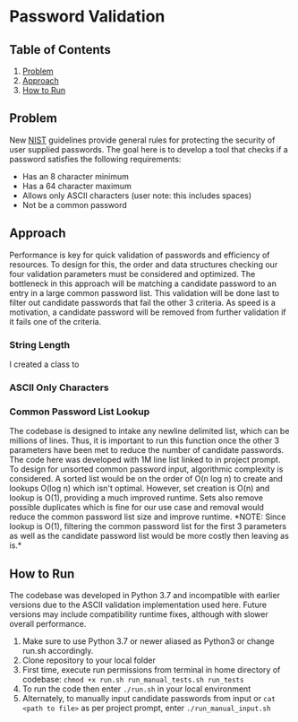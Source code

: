 # Password Validation

## Table of Contents
1. [Problem](#problem)
1. [Approach](#approach)
1. [How to Run](#how-to-run)

## Problem
New [NIST](https://www.nist.gov/)  guidelines provide general rules for protecting the security of user supplied passwords. The goal here is to develop a tool that checks if a password satisfies the following requirements: 
* Has an 8 character minimum
* Has a 64 character maximum
* Allows only ASCII characters (user note: this includes spaces)
* Not be a common password 

## Approach

Performance is key for quick validation of passwords and efficiency of resources. To design for this, the order and data structures checking our four validation parameters must be considered and optimized. The bottleneck in this approach will be matching a candidate password to an entry in a large common password list. This validation will be done last to filter out candidate passwords that fail the other 3 criteria. As speed is a motivation, a candidate password will be removed from further validation if it fails one of the criteria. 

### String Length
I created a class to 

### ASCII Only Characters

### Common Password List Lookup
The codebase is designed to intake any newline delimited list, which can be millions of lines. Thus, it is important to run this function once the other 3 parameters have been met to reduce the number of candidate passwords. The code here was developed with 1M line list linked to in project prompt. To design for unsorted common password input, algorithmic complexity is considered. A sorted list would be on the order of O(n log n) to create and lookups O(log n) which isn't optimal. However, set creation is O(n) and lookup is O(1), providing a much improved runtime. Sets also remove possible duplicates which is fine for our use case and removal would reduce the common password list size and improve runtime. 
\*NOTE: Since lookup is O(1), filtering the common password list for the first 3 parameters as well as the candidate password list would be more costly then leaving as is.\*

## How to Run 
The codebase was developed in Python 3.7 and incompatible with earlier versions due to the ASCII validation implementation used here. Future versions may include compatibility runtime fixes, although with slower overall performance. 
1. Make sure to use Python 3.7 or newer aliased as Python3 or change run.sh accordingly. 
2. Clone repository to your local folder
3. First time, execute run permissions from terminal in home directory of codebase: ```chmod +x run.sh run_manual_tests.sh run_tests```
4. To run the code then enter ```./run.sh``` in your local environment 
5. Alternately, to manually input candidate passwords from input or ```cat <path to file>``` as per project prompt, enter ```./run_manual_input.sh``` 